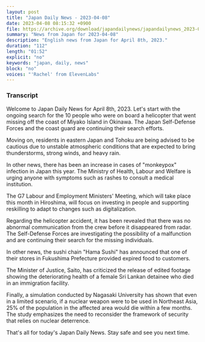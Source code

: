```yaml
---
layout: post
title: "Japan Daily News - 2023-04-08"
date: 2023-04-08 08:15:32 +0900
file: https://archive.org/download/japandailynews/japandailynews_2023-04-08.mp3
summary: "News from Japan for 2023-04-08"
description: "English news from Japan for April 8th, 2023."
duration: "112"
length: "01:52"
explicit: "no"
keywords: "japan, daily, news"
block: "no"
voices: "'Rachel' from ElevenLabs"
---
```


### Transcript

Welcome to Japan Daily News for April 8th, 2023. Let's start with the ongoing search for the 10 people who were on board a helicopter that went missing off the coast of Miyako Island in Okinawa. The Japan Self-Defense Forces and the coast guard are continuing their search efforts.

Moving on, residents in eastern Japan and Tohoku are being advised to be cautious due to unstable atmospheric conditions that are expected to bring thunderstorms, strong winds, and heavy rain.

In other news, there has been an increase in cases of "monkeypox" infection in Japan this year. The Ministry of Health, Labour and Welfare is urging anyone with symptoms such as rashes to consult a medical institution.

The G7 Labour and Employment Ministers' Meeting, which will take place this month in Hiroshima, will focus on investing in people and supporting reskilling to adapt to changes such as digitalization.

Regarding the helicopter accident, it has been revealed that there was no abnormal communication from the crew before it disappeared from radar. The Self-Defense Forces are investigating the possibility of a malfunction and are continuing their search for the missing individuals.

In other news, the sushi chain "Hama Sushi" has announced that one of their stores in Fukushima Prefecture provided expired food to customers.

The Minister of Justice, Saito, has criticized the release of edited footage showing the deteriorating health of a female Sri Lankan detainee who died in an immigration facility.

Finally, a simulation conducted by Nagasaki University has shown that even in a limited scenario, if a nuclear weapon were to be used in Northeast Asia, 25% of the population in the affected area would die within a few months. The study emphasizes the need to reconsider the framework of security that relies on nuclear deterrence. 

That's all for today's Japan Daily News. Stay safe and see you next time.
